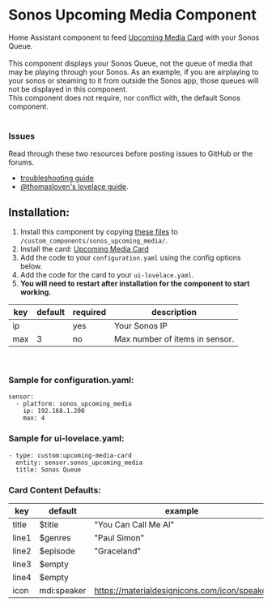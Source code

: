# Sonos Upcoming Media Component

Home Assistant component to feed [Upcoming Media Card](https://github.com/custom-cards/upcoming-media-card) with your Sonos Queue.</br></br>
This component displays your Sonos Queue, not the queue of media that may be playing through your Sonos. As an example, if you are airplaying to your sonos or steaming to it from outside the Sonos app, those queues will not be displayed in this component.</br>
This component does not require, nor conflict with, the default Sonos component.</br></br>
### Issues
Read through these two resources before posting issues to GitHub or the forums.
* [troubleshooting guide](https://github.com/custom-cards/upcoming-media-card/blob/master/troubleshooting.md)
* [@thomasloven's lovelace guide](https://github.com/thomasloven/hass-config/wiki/Lovelace-Plugins).

## Installation:

1. Install this component by copying [these files](https://github.com/JackJPowell/sensor.sonos_upcoming_media/tree/main/custom-components) to `/custom_components/sonos_upcoming_media/`.
2. Install the card: [Upcoming Media Card](https://github.com/custom-cards/upcoming-media-card)
3. Add the code to your `configuration.yaml` using the config options below.
4. Add the code for the card to your `ui-lovelace.yaml`. 
5. **You will need to restart after installation for the component to start working.**

| key | default | required | description
| --- | --- | --- | ---
| ip | | yes | Your Sonos IP
| max | 3 | no | Max number of items in sensor.
</br>

### Sample for configuration.yaml:

```
sensor:
  - platform: sonos_upcoming_media
    ip: 192.168.1.200
    max: 4
```

### Sample for ui-lovelace.yaml:

    - type: custom:upcoming-media-card
      entity: sensor.sonos_upcoming_media
      title: Sonos Queue
      
      
### Card Content Defaults:

| key | default | example |
| --- | --- | --- |
| title | $title | "You Can Call Me Al" |
| line1 | $genres | "Paul Simon" |
| line2 | $episode | "Graceland"|
| line3 | $empty  | |
| line4 | $empty | |
| icon | mdi:speaker | https://materialdesignicons.com/icon/speaker
